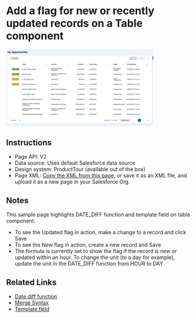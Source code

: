 # Add a flag for new or recently updated records on a Table component

<img src="new-updated-flag.png" width="400"></img>

## Instructions
- Page API:  V2
- Data source: Uses default Salesforce data source
- Design system: ProductTour (available out of the box)
- Page XML:  [Copy the XML from this page](NewUpdatedFlag.xml?raw=true), or save it as an XML file, and upload it as a new page in your Salesforce Org.  

## Notes
This sample page highlights DATE_DIFF function and template field on table component.
- To see the Updated flag in action, make a change to a record and click Save
- To see the New flag in action, create a new record and Save
- The formula is currently set to show the flag if the record is new or updated within an hour. To change the unit (to a day for example), update the unit in the DATE_DIFF function from HOUR to DAY


## Related Links
- [Date diff function](https://docs.skuid.com/latest/en/skuid/formula-function.html#date-time-format-and-manipulation)
- [Merge Syntax](https://docs.skuid.com/latest/v2/en/skuid/merge-syntax/#conditional-merge-expressions)
- [Template field](https://docs.skuid.com/latest/v2/en/skuid/fields/#template-fields)
